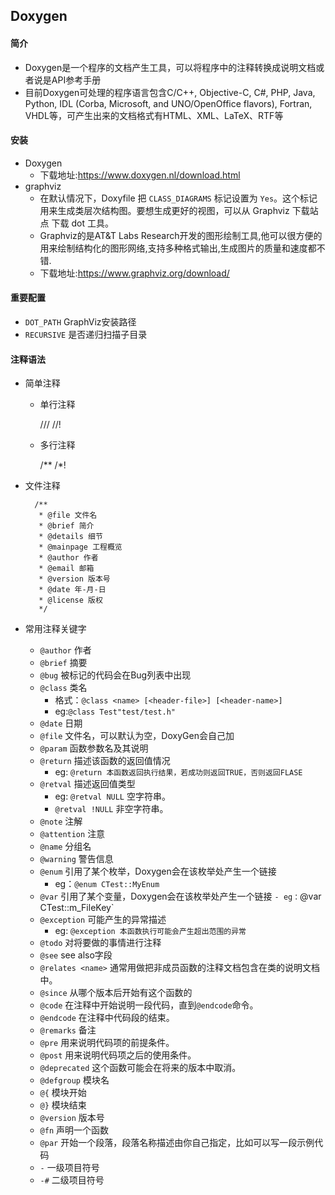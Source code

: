 ## Doxygen
#### 简介
- Doxygen是一个程序的文档产生工具，可以将程序中的注释转换成说明文档或者说是API参考手册
- 目前Doxygen可处理的程序语言包含C/C++, Objective-C, C#, PHP, Java, Python, IDL (Corba, Microsoft, and UNO/OpenOffice flavors), Fortran, VHDL等，可产生出来的文档格式有HTML、XML、LaTeX、RTF等
#### 安装
- Doxygen
	- 下载地址:https://www.doxygen.nl/download.html
- graphviz
	- 在默认情况下，Doxyfile 把 `CLASS_DIAGRAMS` 标记设置为 `Yes`。这个标记用来生成类层次结构图。要想生成更好的视图，可以从 Graphviz 下载站点 下载 dot 工具。
	- Graphviz的是AT&T Labs Research开发的图形绘制工具,他可以很方便的用来绘制结构化的图形网络,支持多种格式输出,生成图片的质量和速度都不错.
	- 下载地址:https://www.graphviz.org/download/
#### 重要配置
- `DOT_PATH` GraphViz安装路径
- `RECURSIVE` 是否递归扫描子目录
#### 注释语法
- 简单注释
	- 单行注释

		///
		//!
	- 多行注释
	
		/**
		/*!
- 文件注释

		/**
		 * @file 文件名
		 * @brief 简介
		 * @details 细节
		 * @mainpage 工程概览
		 * @author 作者
		 * @email 邮箱
		 * @version 版本号
		 * @date 年-月-日
		 * @license 版权
		 */
- 常用注释关键字
	- `@author`     作者
	- `@brief`      摘要
	- `@bug`        被标记的代码会在Bug列表中出现
	- `@class`      类名
		- 格式：`@class <name> [<header-file>] [<header-name>]`
		- eg:`@class Test"test/test.h"`
	- `@date`       日期
	- `@file`       文件名，可以默认为空，DoxyGen会自己加
	- `@param`      函数参数名及其说明
	- `@return`     描述该函数的返回值情况
		- eg: `@return 本函数返回执行结果，若成功则返回TRUE，否则返回FLASE`
	- `@retval`     描述返回值类型
		- eg: `@retval NULL` 空字符串。
		- `@retval !NULL` 非空字符串。
	- `@note`       注解
	- `@attention`  注意
	- `@name`       分组名
	- `@warning`    警告信息
	- `@enum`       引用了某个枚举，Doxygen会在该枚举处产生一个链接 
		- eg：`@enum CTest::MyEnum`
	- `@var`        引用了某个变量，Doxygen会在该枚举处产生一个链接 
	`- eg：`@var CTest::m_FileKey`
	- `@exception`  可能产生的异常描述 
		- eg: `@exception 本函数执行可能会产生超出范围的异常`
	- `@todo`       对将要做的事情进行注释
	- `@see`        see also字段
	- `@relates <name>` 通常用做把非成员函数的注释文档包含在类的说明文档中。
	- `@since`      从哪个版本后开始有这个函数的
	- `@code`       在注释中开始说明一段代码，直到`@endcode`命令。
	- `@endcode`    在注释中代码段的结束。
	- `@remarks`    备注
	- `@pre`      用来说明代码项的前提条件。
	- `@post`       用来说明代码项之后的使用条件。
	- `@deprecated` 这个函数可能会在将来的版本中取消。
	- `@defgroup`   模块名
	- `@{`          模块开始
	- `@}`          模块结束
	- `@version`    版本号
	- `@fn`         声明一个函数
	- `@par`        开始一个段落，段落名称描述由你自己指定，比如可以写一段示例代码
	- `-`           一级项目符号
	- `-#`          二级项目符号